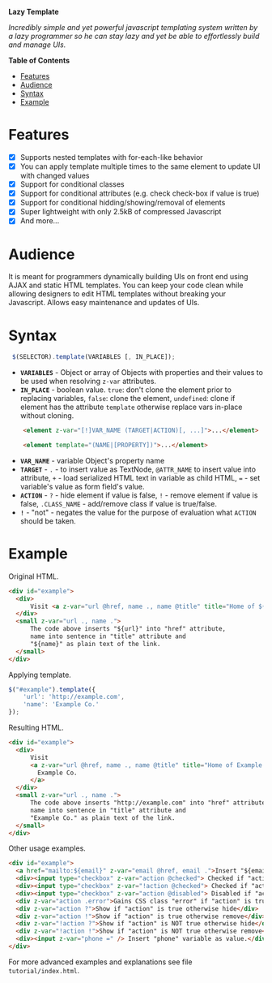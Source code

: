 __Lazy Template__

*Incredibly simple and yet powerful javascript templating system written by a lazy programmer so he can stay lazy and yet be able to effortlessly build and manage UIs.*

<!-- markdown-toc start - Don't edit this section. Run M-x markdown-toc-generate-toc again -->
**Table of Contents**

- [Features](#features)
- [Audience](#audience)
- [Syntax](#syntax)
- [Example](#example)

<!-- markdown-toc end -->


# Features
- [x] Supports nested templates with for-each-like behavior
- [x] You can apply template multiple times to the same element to update UI with changed values
- [x] Support for conditional classes
- [x] Support for conditional attributes (e.g. check check-box if value is true)
- [x] Support for conditional hidding/showing/removal of elements
- [x] Super lightweight with only 2.5kB of compressed Javascript
- [x] And more...

# Audience

It is meant for programmers dynamically building UIs on front end
using AJAX and static HTML templates.  You can keep your code clean
while allowing designers to edit HTML templates without breaking your
Javascript. Allows easy maintenance and updates of UIs.

# Syntax

```javascript
 $(SELECTOR).template(VARIABLES [, IN_PLACE]);
```

- __`VARIABLES`__ - Object or array of Objects with properties and their values to be used when resolving `z-var` attributes.
- __`IN_PLACE`__ - boolean value. `true`: don't clone the element prior to replacing variables, `false`: clone the element, `undefined`: clone if element has the attribute `template` otherwise replace vars in-place without cloning.


```html
    <element z-var="[!]VAR_NAME (TARGET|ACTION)[, ...]">...</element>

    <element template="(NAME|[PROPERTY])">...</element>
```

- __`VAR_NAME`__ - variable Object's property name
- __`TARGET`__ - `.` - to insert value as TextNode, `@ATTR_NAME` to insert value into attribute, `+` - load serialized HTML text in variable as child HTML, `=` - set variable's value as form field's value.
- __`ACTION`__ - `?` - hide element if value is false, `!` - remove element if value is false, `.CLASS_NAME` - add/remove class if value is true/false.
- __`!`__ - "not" - negates the value for the purpose of evaluation what `ACTION` should be taken.


# Example

Original HTML.

```html
<div id="example">
  <div>
      Visit <a z-var="url @href, name ., name @title" title="Home of ${name}"></a>
  </div>
  <small z-var="url ., name .">
      The code above inserts "${url}" into "href" attribute,
      name into sentence in "title" attribute and
      "${name}" as plain text of the link.
  </small>
</div>
```

Applying template.

```javascript
$("#example").template({
    'url': 'http://example.com',
    'name': 'Example Co.'
});
```

Resulting HTML.

```html
<div id="example">
  <div>
      Visit
      <a z-var="url @href, name ., name @title" title="Home of Example Co." href="http://example.com">
        Example Co.
      </a>
  </div>
  <small z-var="url ., name .">
      The code above inserts "http://example.com" into "href" attribute,
      name into sentence in "title" attribute and
      "Example Co." as plain text of the link.
  </small>
</div>
```

Other usage examples.

```html
<div id="example">
  <a href="mailto:${email}" z-var="email @href, email .">Insert "${email}" into "href" and this text.</a>
  <div><input type="checkbox" z-var="action @checked"> Checked if "action" is true</div>
  <div><input type="checkbox" z-var="!action @checked"> Checked if "action" is NOT true</div>
  <div><input type="checkbox" z-var="action @disabled"> Disabled if "action" is true</div>
  <div z-var="action .error">Gains CSS class "error" if "action" is true</div>
  <div z-var="action ?">Show if "action" is true otherwise hide</div>
  <div z-var="action !">Show if "action" is true otherwise remove</div>
  <div z-var="!action ?">Show if "action" is NOT true otherwise hide</div>
  <div z-var="!action !">Show if "action" is NOT true otherwise remove</div>
  <div><input z-var="phone =" /> Insert "phone" variable as value.</div>
</div>
```

For more advanced examples and explanations see file <code>tutorial/index.html</code>.
